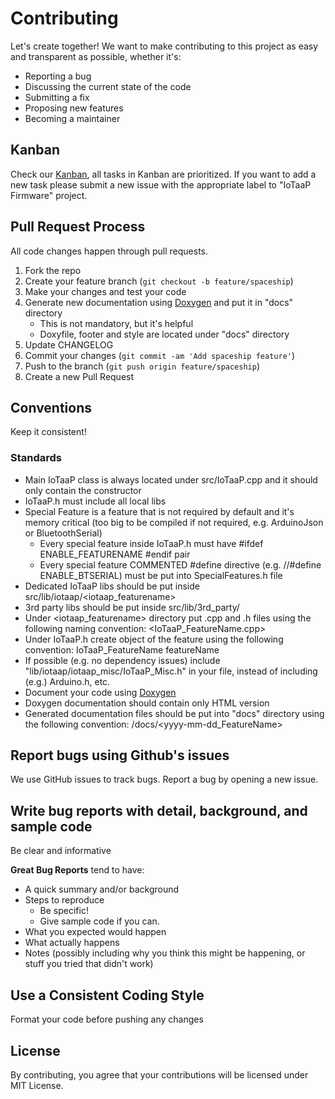 # Contributing

Let's create together! We want to make contributing to this project as easy and transparent as possible, whether it's:

- Reporting a bug
- Discussing the current state of the code
- Submitting a fix
- Proposing new features
- Becoming a maintainer

## Kanban

Check our [Kanban](https://github.com/orgs/mvtsolutions/projects/1), all tasks in Kanban are prioritized. If you want to add a new task 
please submit a new issue with the appropriate label to "IoTaaP Firmware" project.

## Pull Request Process

All code changes happen through pull requests.

1. Fork the repo
2. Create your feature branch (`git checkout -b feature/spaceship`)
3. Make your changes and test your code
4. Generate new documentation using [Doxygen](http://www.doxygen.nl/download.html) and put it in "docs" directory
    * This is not mandatory, but it's helpful
    * Doxyfile, footer and style are located under "docs" directory
5. Update CHANGELOG
6. Commit your changes (`git commit -am 'Add spaceship feature'`)
7. Push to the branch (`git push origin feature/spaceship`)
8. Create a new Pull Request

## Conventions

Keep it consistent!

### Standards

- Main IoTaaP class is always located under src/IoTaaP.cpp and it should only contain the constructor
- IoTaaP.h must include all local libs
- Special Feature is a feature that is not required by default and it's memory critical (too big to be compiled if not required, e.g. ArduinoJson or BluetoothSerial)
    - Every special feature inside IoTaaP.h must have #ifdef ENABLE_FEATURENAME #endif pair
    - Every special feature COMMENTED #define directive (e.g. //#define ENABLE_BTSERIAL) must be put into SpecialFeatures.h file
- Dedicated IoTaaP libs should be put inside src/lib/iotaap/<iotaap_featurename>
- 3rd party libs should be put inside src/lib/3rd_party/<FeatureDirectory>
- Under <iotaap_featurename> directory put .cpp and .h files using the following naming convention: <IoTaaP_FeatureName.cpp>
- Under IoTaaP.h create object of the feature using the following convention: IoTaaP_FeatureName featureName
- If possible (e.g. no dependency issues) include "lib/iotaap/iotaap_misc/IoTaaP_Misc.h" in your file, instead of including (e.g.) Arduino.h, etc.
- Document your code using [Doxygen](https://marketplace.visualstudio.com/items?itemName=cschlosser.doxdocgen)
- Doxygen documentation should contain only HTML version
- Generated documentation files should be put into "docs" directory using the following convention: /docs/<yyyy-mm-dd_FeatureName> 

## Report bugs using Github's issues
We use GitHub issues to track bugs. Report a bug by opening a new issue.

## Write bug reports with detail, background, and sample code
Be clear and informative

**Great Bug Reports** tend to have:

- A quick summary and/or background
- Steps to reproduce
  - Be specific!
  - Give sample code if you can.
- What you expected would happen
- What actually happens
- Notes (possibly including why you think this might be happening, or stuff you tried that didn't work)

## Use a Consistent Coding Style
Format your code before pushing any changes

## License
By contributing, you agree that your contributions will be licensed under MIT License.